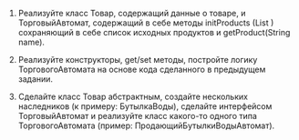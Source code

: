 1. Реализуйте класс Товар, содержащий данные о товаре, и ТорговыйАвтомат, содержащий в себе методы initProducts (List <Product>) сохраняющий в себе список исходных продуктов и getProduct(String name).

2. Реализуйте конструкторы, get/set методы, постройте логику ТорговогоАвтомата на основе кода сделанного в предыдущем задании.
3. Сделайте класс Товар абстрактным, создайте нескольких наследников (к примеру: БутылкаВоды), сделайте интерфейсом ТорговыйАвтомат и реализуйте класс какого-то одного типа ТорговогоАвтомата (пример: ПродающийБутылкиВодыАвтомат).